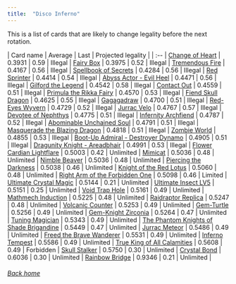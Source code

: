 ```yaml
---
title:  "Disco Inferno"
---
```


This is a list of cards that are likely to change legality before the next rotation.

| Card name | Average | Last | Projected legality |
| :-- |
[Change of Heart](https://db.ygoprodeck.com/card/?search=Change%20of%20Heart) | 0.3931 | 0.59 | Illegal |
[Fairy Box](https://db.ygoprodeck.com/card/?search=Fairy%20Box) | 0.3975 | 0.52 | Illegal |
[Tremendous Fire](https://db.ygoprodeck.com/card/?search=Tremendous%20Fire) | 0.4167 | 0.56 | Illegal |
[Spellbook of Secrets](https://db.ygoprodeck.com/card/?search=Spellbook%20of%20Secrets) | 0.4284 | 0.56 | Illegal |
[Red Sprinter](https://db.ygoprodeck.com/card/?search=Red%20Sprinter) | 0.4414 | 0.54 | Illegal |
[Abyss Actor - Evil Heel](https://db.ygoprodeck.com/card/?search=Abyss%20Actor%20-%20Evil%20Heel) | 0.4471 | 0.56 | Illegal |
[Gilford the Legend](https://db.ygoprodeck.com/card/?search=Gilford%20the%20Legend) | 0.4542 | 0.58 | Illegal |
[Contact Out](https://db.ygoprodeck.com/card/?search=Contact%20Out) | 0.4559 | 0.51 | Illegal |
[Primula the Rikka Fairy](https://db.ygoprodeck.com/card/?search=Primula%20the%20Rikka%20Fairy) | 0.4570 | 0.53 | Illegal |
[Fiend Skull Dragon](https://db.ygoprodeck.com/card/?search=Fiend%20Skull%20Dragon) | 0.4625 | 0.55 | Illegal |
[Gagagadraw](https://db.ygoprodeck.com/card/?search=Gagagadraw) | 0.4700 | 0.51 | Illegal |
[Red-Eyes Wyvern](https://db.ygoprodeck.com/card/?search=Red-Eyes%20Wyvern) | 0.4729 | 0.52 | Illegal |
[Jurrac Velo](https://db.ygoprodeck.com/card/?search=Jurrac%20Velo) | 0.4767 | 0.57 | Illegal |
[Devotee of Nephthys](https://db.ygoprodeck.com/card/?search=Devotee%20of%20Nephthys) | 0.4775 | 0.51 | Illegal |
[Infernity Archfiend](https://db.ygoprodeck.com/card/?search=Infernity%20Archfiend) | 0.4787 | 0.52 | Illegal |
[Abominable Unchained Soul](https://db.ygoprodeck.com/card/?search=Abominable%20Unchained%20Soul) | 0.4791 | 0.51 | Illegal |
[Masquerade the Blazing Dragon](https://db.ygoprodeck.com/card/?search=Masquerade%20the%20Blazing%20Dragon) | 0.4818 | 0.51 | Illegal |
[Zombie World](https://db.ygoprodeck.com/card/?search=Zombie%20World) | 0.4855 | 0.53 | Illegal |
[Boot-Up Admiral - Destroyer Dynamo](https://db.ygoprodeck.com/card/?search=Boot-Up%20Admiral%20-%20Destroyer%20Dynamo) | 0.4905 | 0.51 | Illegal |
[Dragunity Knight - Areadbhair](https://db.ygoprodeck.com/card/?search=Dragunity%20Knight%20-%20Areadbhair) | 0.4991 | 0.53 | Illegal |
[Flower Cardian Lightflare](https://db.ygoprodeck.com/card/?search=Flower%20Cardian%20Lightflare) | 0.5003 | 0.42 | Unlimited |
[Mimicat](https://db.ygoprodeck.com/card/?search=Mimicat) | 0.5036 | 0.48 | Unlimited |
[Nimble Beaver](https://db.ygoprodeck.com/card/?search=Nimble%20Beaver) | 0.5036 | 0.48 | Unlimited |
[Piercing the Darkness](https://db.ygoprodeck.com/card/?search=Piercing%20the%20Darkness) | 0.5038 | 0.46 | Unlimited |
[Knight of the Red Lotus](https://db.ygoprodeck.com/card/?search=Knight%20of%20the%20Red%20Lotus) | 0.5060 | 0.48 | Unlimited |
[Right Arm of the Forbidden One](https://db.ygoprodeck.com/card/?search=Right%20Arm%20of%20the%20Forbidden%20One) | 0.5098 | 0.46 | Limited |
[Ultimate Crystal Magic](https://db.ygoprodeck.com/card/?search=Ultimate%20Crystal%20Magic) | 0.5144 | 0.21 | Unlimited |
[Ultimate Insect LV5](https://db.ygoprodeck.com/card/?search=Ultimate%20Insect%20LV5) | 0.5151 | 0.25 | Unlimited |
[Void Trap Hole](https://db.ygoprodeck.com/card/?search=Void%20Trap%20Hole) | 0.5161 | 0.49 | Unlimited |
[Mathmech Induction](https://db.ygoprodeck.com/card/?search=Mathmech%20Induction) | 0.5225 | 0.48 | Unlimited |
[Raidraptor Replica](https://db.ygoprodeck.com/card/?search=Raidraptor%20Replica) | 0.5247 | 0.48 | Unlimited |
[Volcanic Counter](https://db.ygoprodeck.com/card/?search=Volcanic%20Counter) | 0.5253 | 0.49 | Unlimited |
[Gem-Turtle](https://db.ygoprodeck.com/card/?search=Gem-Turtle) | 0.5256 | 0.49 | Unlimited |
[Gem-Knight Zirconia](https://db.ygoprodeck.com/card/?search=Gem-Knight%20Zirconia) | 0.5264 | 0.47 | Unlimited |
[Tuning Magician](https://db.ygoprodeck.com/card/?search=Tuning%20Magician) | 0.5343 | 0.49 | Unlimited |
[The Phantom Knights of Shade Brigandine](https://db.ygoprodeck.com/card/?search=The%20Phantom%20Knights%20of%20Shade%20Brigandine) | 0.5449 | 0.47 | Unlimited |
[Jurrac Meteor](https://db.ygoprodeck.com/card/?search=Jurrac%20Meteor) | 0.5486 | 0.49 | Unlimited |
[Freed the Brave Wanderer](https://db.ygoprodeck.com/card/?search=Freed%20the%20Brave%20Wanderer) | 0.5531 | 0.49 | Unlimited |
[Inferno Tempest](https://db.ygoprodeck.com/card/?search=Inferno%20Tempest) | 0.5586 | 0.49 | Unlimited |
[True King of All Calamities](https://db.ygoprodeck.com/card/?search=True%20King%20of%20All%20Calamities) | 0.5608 | 0.49 | Forbidden |
[Skull Stalker](https://db.ygoprodeck.com/card/?search=Skull%20Stalker) | 0.5750 | 0.30 | Unlimited |
[Crystal Bond](https://db.ygoprodeck.com/card/?search=Crystal%20Bond) | 0.6036 | 0.30 | Unlimited |
[Rainbow Bridge](https://db.ygoprodeck.com/card/?search=Rainbow%20Bridge) | 0.9346 | 0.21 | Unlimited |

###### [Back home](index)